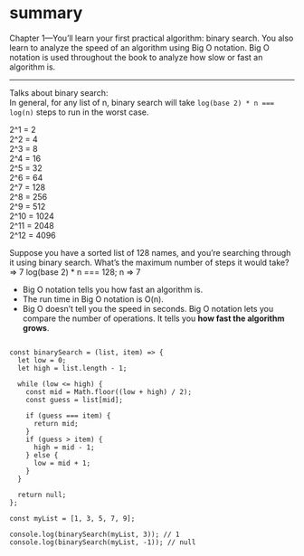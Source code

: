 # summary

Chapter 1—You’ll learn your first practical algorithm: binary search. You also learn to analyze the speed of an algorithm using Big O notation. Big O notation is used throughout the book to analyze how slow or fast an algorithm is.

---

Talks about binary search:  
 In general, for any list of n, binary search will take `log(base 2) * n === log(n)` steps to run in the worst case.


2^1 = 2  
2^2 = 4  
2^3 = 8  
2^4 = 16  
2^5 = 32  
2^6 = 64  
2^7 = 128  
2^8 = 256  
2^9 = 512  
2^10 = 1024  
2^11 = 2048  
2^12 = 4096  

Suppose you have a sorted list of 128 names, and you’re searching through it using binary search. What’s the maximum number of steps it would take?
=> 7 
log(base 2) * n === 128; n => 7 

- Big O notation tells you how fast an algorithm is.
- The run time in Big O notation is O(n).
- Big O doesn’t tell you the speed in seconds. Big O notation lets you compare the number of operations. It tells you **how fast the algorithm grows**.

```

const binarySearch = (list, item) => {
  let low = 0;
  let high = list.length - 1;

  while (low <= high) {
    const mid = Math.floor((low + high) / 2);
    const guess = list[mid];

    if (guess === item) {
      return mid;
    }
    if (guess > item) {
      high = mid - 1;
    } else {
      low = mid + 1;
    }
  }

  return null;
};

const myList = [1, 3, 5, 7, 9];

console.log(binarySearch(myList, 3)); // 1
console.log(binarySearch(myList, -1)); // null
```
